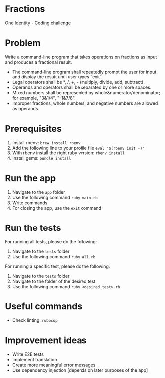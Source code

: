# Fractions
One Identity - Coding challenge

# Problem

Write a command-line program that takes operations on fractions as input and produces a fractional
result.

- The command-line program shall repeatedly prompt the user for input and display the result
until user types "exit".
- Legal operators shall be *, /, +, - (multiply, divide, add, subtract).
- Operands and operators shall be separated by one or more spaces.
- Mixed numbers shall be represented by whole&numerator/denominator; for example,
"3&1/4", "-1&7/8".
- Improper fractions, whole numbers, and negative numbers are allowed as operands.

# Prerequisites

1. Install rbenv: `brew install rbenv`
2. Add the following line to your profile file `eval "$(rbenv init -)"`
3. With rbenv install the right ruby version: `rbenv install`
4. Install gems: `bundle install`

# Run the app

1. Navigate to the `app` folder
2. Use the following command `ruby main.rb`
3. Write commands
4. For closing the app, use the `exit` command

# Run the tests

For running all tests, please do the following:
1. Navigate to the `tests` folder
2. Use the following command `ruby all.rb`

For running a specific test, please do the following:
1. Navigate to the `tests` folder
2. Navigate to the folder of the desired test
3. Use the following command `ruby <desired_test>.rb`

# Useful commands
- Check linting: `rubocop`  

# Improvement ideas
- Write E2E tests
- Implement translation
- Create more meaningful error messages
- Use dependency injection [depends on later purposes of the app]
